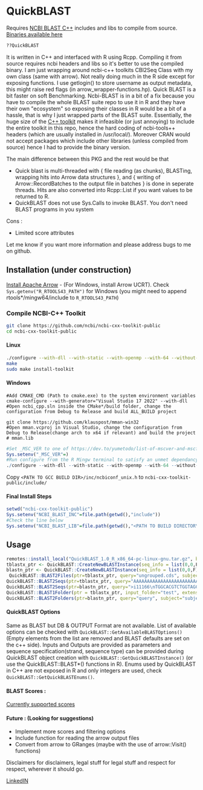 # QuickBLAST

Requires [NCBI BLAST C++](https://github.com/ncbi/ncbi-cxx-toolkit-public) includes and libs to compile from source. [Binaries available here](https://github.com/vizkidd/QuickBLAST/releases/tag/binaries)


```R
??QuickBLAST
```

 It is written in C++ and interfaced with R using Rcpp. Compiling it from source requires ncbi headers and libs so it's better to use the compiled binary. I am just wrapping around ncbi-c++ toolkits CBl2Seq Class with my own class (same with arrow). Not really doing much in the R side except for exposing functions. I use getlogin() to store username as output metadata, this might raise red flags (in arrow_wrapper-functions.hp). Quick BLAST is a bit faster on soft Benchmarking.  Ncbi-BLAST is in a bit of a fix because you have to compile the whole BLAST suite repo to use it in R and they have their own "ecosystem" so exposing their classes in R would be a bit of a hassle, that is why I just wrapped parts of the BLAST suite. Essentially, the huge size of the [C++ toolkit](https://github.com/ncbi/ncbi-cxx-toolkit-public) makes it infeasible (or just annoying) to include the entire toolkit in this repo, hence the hard coding of ncbi-tools++ headers (which are usually installed in /usr/local/). Moreover CRAN would not accept packages which include other libraries (unless compiled from source) hence I had to provide the binary version. 

The main difference between this PKG and the rest would be that
+ Quick blast is multi-threaded with { file reading (as chunks), BLASTing, wrapping hits into Arrow data structures }, and { writing of Arrow::RecordBatches to the output file in batches } is done in seperate threads. Hits are also converted into Rcpp::List if you want values to be returned to R.
+ QuickBLAST does not use Sys.Calls to invoke BLAST. You don't need BLAST programs in you system

Cons :
+ Limited score attributes
 
Let me know if you want more information and please address bugs to me on github.

## Installation (under construction)

[Install Apache Arrow](https://arrow.apache.org/install/) - (For Windows, install Arrow UCRT). Check `Sys.getenv("R_RTOOLS43_PATH")` for Windows (you might need to append rtools*/mingw64/include to `R_RTOOLS43_PATH`)

### Compile NCBI-C++ Toolkit

```bash
git clone https://github.com/ncbi/ncbi-cxx-toolkit-public
cd ncbi-cxx-toolkit-public
```

#### Linux
```bash
./configure --with-dll --with-static --with-openmp --with-64 --without-exe --without-vdb --without-debug --without-app --without-gui --with-lfs
make
sudo make install-toolkit
```

#### Windows
```batch
#Add CMAKE_CMD (Path to cmake.exe) to the system environment variables
cmake-configure --with-generator="Visual Studio 17 2022" --with-dll
#Open ncbi_cpp.sln inside the CMake*/build folder, change the configuration from Debug to Release and build ALL_BUILD project
```

```git
git clone https://github.com/klauspost/mman-win32
#Open mman.vcproj in Visual Studio, change the configuration from Debug to Release(change arch to x64 if relevant) and build the project
# mman.lib 
```

```R
#Set _MSC_VER to one of https://dev.to/yumetodo/list-of-mscver-and-mscfullver-8nd
Sys.setenv("_MSC_VER"=)
#Run configure from the R Mingw terminal to satisfy an unmet dependancy to ncbiconf_unix.h
./configure --with-dll --with-static --with-openmp --with-64 --without-exe --without-vdb --without-debug --without-app --without-gui --with-lfs
```
Copy `<PATH TO GCC BUILD DIR>/inc/ncbiconf_unix.h` to `ncbi-cxx-toolkit-public/include/`

#### Final Install Steps

```R
setwd("ncbi-cxx-toolkit-public")
Sys.setenv("NCBI_BLAST_INC"=file.path(getwd(),"include"))
#Check the line below
Sys.setenv("NCBI_BLAST_LIB"=file.path(getwd(),"<PATH TO BUILD DIRECTORY>","bin","<PATH TO *.dll or *.so files>"))
```

## Usage
```R
remotes::install_local("QuickBLAST_1.0_R_x86_64-pc-linux-gnu.tar.gz", build=F)
tblastx_ptr <- QuickBLAST::CreateNewBLASTInstance(seq_info = list(0,0,F), program = "tblastx", options = list("evalue"=1e-05, "pident"=0.75, "qcovhsp_perc"=0.75))
blastn_ptr <- QuickBLAST::CreateNewBLASTInstance(seq_info = list(0,0,F), program = "blastn", options = "")
 QuickBLAST::BLAST2Files(ptr=tblastx_ptr, query="ungrouped.cds", subject="ungrouped.cds", out_file="out.tmp", seq_limit=1000, show_progress=T,return_values=F, num_threads=5)
QuickBLAST::BLAST2Seqs(ptr=tblastx_ptr, query="AAAAAAAAAAAAAAAAAAAAAAAAAAATTTTTTTTTTTTTTTTTTTTCCCCCCCCCCCCCCCCCCCCCCCCCCCCCCGGGGGGGGGGGGGGGGGGGGGG", subject="TTTTTTTTTTTTTTTTTTTTTTCCCCCCCCCCCCCCCCCCCCCCCCCCCCCCC")
QuickBLAST::BLAST2Seqs(ptr=blastn_ptr, query=">i11166\nTGGCACGTCTGGTAGCAGTTTGCAGGGAAGGGGAAGAGGAATACCCGTTTCTCGCCAGACAGATCC", subject=">i11167\nATGGCACGTCTGGTAGCAGTTTGCAGGGAAGGGGAAGAGGAATACCCGTTTCTCGCCAGACAGATCCCCCTCTTCATCGATGACACTCTCACGATGGTGATGGAGTTTTCCGATAGCGTCATGG")
QuickBLAST::BLAST1Folder(ptr = tblastx_ptr, input_folder="test", extension= ".cds", out_folder="test_out", num_threads=7, reciprocal_hits=F)
QuickBLAST::BLAST2Folders(ptr=blastn_ptr, query="query", subject="subject", extension = ".cds", out_folder="test2_out", num_threads=8, reciprocal_hits=F)

```

<a name="blast_options"/>

#### QuickBLAST Options 
    
   Same as BLAST but DB & OUTPUT Format are not available. List of available options can be checked with `QuickBLAST::GetAvailableBLASTOptions()` (Empty elements from the list are removed and BLAST defaults are set on the c++ side). Inputs and Outputs are provided as parameters and sequence specification(strand, sequence type) can be provided during QuickBLAST object creation with `QuickBLAST::GetQuickBLASTInstance()` (or use the QuickBLAST::BLAST*() functions in R). Enums used by QuickBLAST in C++ are not exposed in R and only integers are used, check `QuickBLAST::GetQuickBLASTEnums()`.

#### BLAST Scores :

[Currently supported scores](https://www.ncbi.nlm.nih.gov/IEB/ToolBox/CPP_DOC/lxr/source/include/objects/seqalign/Seq_align.hpp#0128)

#### Future : (Looking for suggestions)
+ Implement more scores and filtering options 
+ Include function for reading the arrow output files
+ Convert from arrow to GRanges (maybe with the use of arrow::Visit() functions)

Disclaimers for disclaimers, legal stuff for legal stuff and respect for respect, wherever it should go.

[LinkedIN](https://www.linkedin.com/in/vishveshkarthik/)
